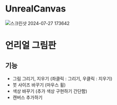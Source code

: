 # UnrealCanvas

![스크린샷 2024-07-27 173642](https://github.com/user-attachments/assets/2860643e-e73d-4652-90c3-d16b2dd59d8f)

# 언리얼 그림판

## 기능

- 그림 그리기, 지우기 (좌클릭 : 그리기, 우클릭 : 지우기)
- 붓 사이즈 바꾸기 (마우스 휠)
- 색상 바꾸기 (추가 색상 구현하기 간단함)
- 캔버스 추가하기
